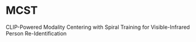 # MCST
CLIP-Powered Modality Centering with Spiral Training for Visible-Infrared Person Re-Identification
